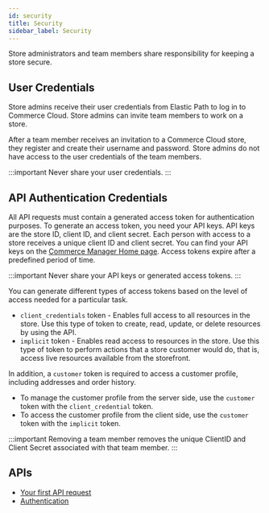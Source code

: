 ```yaml
---
id: security
title: Security
sidebar_label: Security
---
```


Store administrators and team members share responsibility for keeping a store secure.

## User Credentials

Store admins receive their user credentials from Elastic Path to log in to Commerce Cloud. Store admins can invite team members to work on a store.

After a team member receives an invitation to a Commerce Cloud store, they register and create their username and password. Store admins do not have access to the user credentials of the team members.

:::important
Never share your user credentials.
:::

## API Authentication Credentials

All API requests must contain a generated access token for authentication purposes. To generate an access token, you need your API keys. API keys are the store ID, client ID, and client secret. Each person with access to a store receives a unique client ID and client secret. You can find your API keys on the [Commerce Manager Home page](https://dashboard.elasticpath.com). Access tokens expire after a predefined period of time.

:::important
Never share your API keys or generated access tokens.
:::

You can generate different types of access tokens based on the level of access needed for a particular task.

- `client_credentials` token - Enables full access to all resources in the store. Use this type of token to create, read, update, or delete resources by using the API.
- `implicit` token - Enables read access to resources in the store. Use this type of token to perform actions that a store customer would do, that is, access live resources available from the storefront.

In addition, a `customer` token is required to access a customer profile, including addresses and order history.

- To manage the customer profile from the server side, use the `customer` token with the `client_credential` token.
- To access the customer profile from the client side, use the `customer` token with the `implicit` token.

:::important
Removing a team member removes the unique ClientID and Client Secret associated with that team member.
:::

## APIs

- [Your first API request](../developer/get-started/your-first-api-request.md)
- [Authentication](../api/basics/authentication/index.md)
